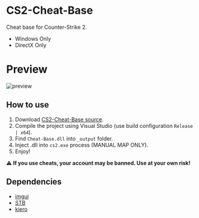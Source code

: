 # CS2-Cheat-Base
Cheat base for Counter-Strike 2.

- Windows Only
- DirectX Only

# Preview
![preview](https://user-images.githubusercontent.com/59938902/233790180-a5d20ad6-75c3-4724-99a6-206be7f21f01.png)

## How to use
1. Download [CS2-Cheat-Base source](https://github.com/KisSsArt/CS2-Cheat-Base/archive/master.zip).
2. Compile the project using Visual Studio (use build configuration `Release | x64`).
3. Find `Cheat-Base.dll` into `_output` folder.
4. Inject .dll into `cs2.exe` process (MANUAL MAP ONLY).
5. Enjoy!

⚠️ **If you use cheats, your account may be banned. Use at your own risk!**

## Dependencies
- [imgui](https://github.com/ocornut/imgui)
- [STB](https://github.com/cristeigabriel/STB)
- [kiero](https://github.com/Rebzzel/kiero)
